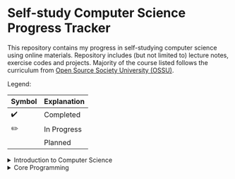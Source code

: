 # Self-study Computer Science Progress Tracker

This repository contains my progress in self-studying computer science using online materials. Repository includes (but not limited to) lecture notes, exercise codes and projects. Majority of the course listed follows the curriculum from [Open Source Society University (OSSU)](https://github.com/ossu/computer-science).

Legend:

 | Symbol             | Explanation                |
 | ------------------ | -------------------------- |
 | :heavy_check_mark: | Completed                  |
 | :pencil2:          | In Progress      |
 | | Planned | 


<details>
  <summary> Introduction to Computer Science </summary>
  
 | Courses      | Status  | Repository |
 | ------------------ | -------------------------- | ---|
 |[Intro to CS and Programming using Python](https://www.edx.org/course/introduction-computer-science-mitx-6-00-1x-10)  |:heavy_check_mark:| [Here](https://github.com/ronaldyonggi/self-study/tree/master/edx/MIT/6.00.1x)
 |[CS61A - Structure and Interpretation of Computer Programs](https://cs61a.org/) | :heavy_check_mark:| [Here](https://github.com/ronaldyonggi/cs61a)
 |[CS61B - Data Structures](https://sp18.datastructur.es/)|:heavy_check_mark: | [Here](https://github.com/ronaldyonggi/cs61b)

</details>

<details>
  <summary> Core Programming </summary>
  
 | Courses      | Status | Repository |
 | ------------------ | -------------------------- | ---- |
 |[How to Code - Simple Data](https://www.edx.org/course/how-code-simple-data-ubcx-htc1x)| :heavy_check_mark: | [Here](https://github.com/ronaldyonggi/self-study/tree/master/edx/UBC/HtC1x%20How%20to%20Code%20Simple%20Data)
 |[How to Code - Complex Data](https://www.edx.org/course/how-code-complex-data-ubcx-htc2x) | :pencil2: | [Here](https://github.com/ronaldyonggi/self-study/tree/master/edx/UBC/HtC2x%20How%20to%20Code%20Complex%20Data)
 |[Programming Languages, Part A](https://www.coursera.org/learn/programming-languages)| :pencil2:| [Here](https://github.com/ronaldyonggi/self-study/tree/master/edx/UWashington/Programming%20Languages%20A)
 |[Programming Languages, Part B](https://www.coursera.org/learn/programming-languages-part-b)|
 |[Programming Languages, Part C](https://www.coursera.org/learn/programming-languages-part-c)| 

</details>
